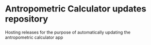 # Antropometric Calculator updates repository

Hosting releases for the purpose of automatically updating the antropometric calculator app 
 